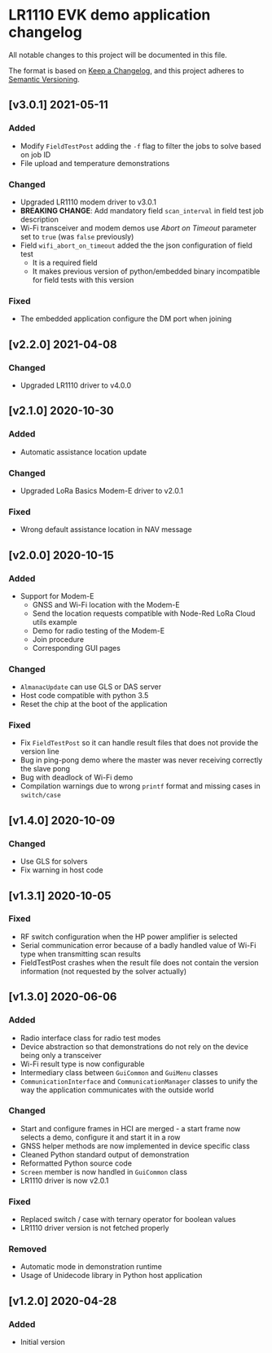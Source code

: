 # LR1110 EVK demo application changelog

All notable changes to this project will be documented in this file.

The format is based on [Keep a Changelog](https://keepachangelog.com/en/1.0.0/), and this project adheres to [Semantic Versioning](https://semver.org/spec/v2.0.0.html).

## [v3.0.1] 2021-05-11

### Added

- Modify `FieldTestPost` adding the `-f` flag to filter the jobs to solve based on job ID
- File upload and temperature demonstrations

### Changed

- Upgraded LR1110 modem driver to v3.0.1
- __BREAKING CHANGE__: Add mandatory field `scan_interval` in field test job description
- Wi-Fi transceiver and modem demos use *Abort on Timeout* parameter set to `true` (was `false` previously)
- Field `wifi_abort_on_timeout` added the the json configuration of field test
  - It is a required field
  - It makes previous version of python/embedded binary incompatible for field tests with this version

### Fixed

- The embedded application configure the DM port when joining

## [v2.2.0] 2021-04-08

### Changed

- Upgraded LR1110 driver to v4.0.0

## [v2.1.0] 2020-10-30

### Added

- Automatic assistance location update

### Changed

- Upgraded LoRa Basics Modem-E driver to v2.0.1

### Fixed

- Wrong default assistance location in NAV message

## [v2.0.0] 2020-10-15

### Added

- Support for Modem-E
  - GNSS and Wi-Fi location with the Modem-E
  - Send the location requests compatible with Node-Red LoRa Cloud utils example
  - Demo for radio testing of the Modem-E
  - Join procedure
  - Corresponding GUI pages

### Changed

- `AlmanacUpdate` can use GLS or DAS server
- Host code compatible with python 3.5
- Reset the chip at the boot of the application

### Fixed

- Fix `FieldTestPost` so it can handle result files that does not provide the version line
- Bug in ping-pong demo where the master was never receiving correctly the slave pong
- Bug with deadlock of Wi-Fi demo
- Compilation warnings due to wrong `printf` format and missing cases in `switch/case`

## [v1.4.0] 2020-10-09

### Changed

- Use GLS for solvers
- Fix warning in host code

## [v1.3.1] 2020-10-05

### Fixed

- RF switch configuration when the HP power amplifier is selected
- Serial communication error because of a badly handled value of Wi-Fi type when transmitting scan results
- FieldTestPost crashes when the result file does not contain the version information (not requested by the solver actually)

## [v1.3.0] 2020-06-06

### Added

- Radio interface class for radio test modes
- Device abstraction so that demonstrations do not rely on the device being only a transceiver
- Wi-Fi result type is now configurable
- Intermediary class between `GuiCommon` and `GuiMenu` classes
- `CommunicationInterface` and `CommunicationManager` classes to unify the way the application communicates with the outside world

### Changed

- Start and configure frames in HCI are merged - a start frame now selects a demo, configure it and start it in a row
- GNSS helper methods are now implemented in device specific class
- Cleaned Python standard output of demonstration
- Reformatted Python source code
- `Screen` member is now handled in `GuiCommon` class
- LR1110 driver is now v2.0.1

### Fixed

- Replaced switch / case with ternary operator for boolean values
- LR1110 driver version is not fetched properly

### Removed

- Automatic mode in demonstration runtime
- Usage of Unidecode library in Python host application

## [v1.2.0] 2020-04-28

### Added

- Initial version
